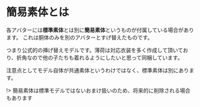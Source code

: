 # 簡易素体とは <!-- {docsify-ignore-all} -->

各アバターには**標準素体**とは別に**簡易素体**というものが付属している場合があります。
これは胴体のみを別のアバターとすげ替えたものです。

つまり公式的の挿げ替えモデルです。薄荷は対応衣装を多く作成して頂いており、折角なので他の子たちも着れるようにしたいと思って同梱しています。

注意点としてモデル自体が共通素体というわけではなく、標準素体は別にあります。


!> 簡易素体は標準モデルではないおまけ扱いのため、将来的に削除される場合もあります

